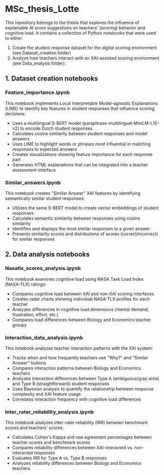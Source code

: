 # MSc_thesis_Lotte

This repository belongs to the thesis that explores the influence of explainable AI score suggestions on teachers' (scoring) behavior and cognitive load. It contains a collection of Python notebooks that were used to either:
1) Create the student response dataset for the digital scoring environment (see Dataset_creation folder)
2) Analyze how teachers interact with an XAI-assisted scoring environment (see Data_analysis folder).

## 1. Dataset creation notebooks 
### Feature_importance.ipynb
This notebook implements Local Interpretable Model-agnostic Explanations (LIME) to identify key features in student responses that influence scoring decisions:
- Uses a multilingual S-BERT model (paraphrase-multilingual-MiniLM-L12-v2) to encode Dutch student responses
- Calculates cosine similarity between student responses and model answers
- Uses LIME to highlight words or phrases most influential in matching responses to expected answers
- Creates visualizations showing feature importance for each response part
- Generates HTML explanations that can be integrated into a teacher assessment interface

### Similar_answers.ipynb
This notebook creates "Similar Answer" XAI features by identifying semantically similar student responses:
- Utilizes the same S-BERT model to create vector embeddings of student responses
- Calculates semantic similarity between responses using cosine similarity
- Identifies and displays the most similar responses to a given answer
- Presents similarity scores and distributions of scores (correct/incorrect) for similar responses

## 2. Data analysis notebooks
### Nasatlx_scores_analysis.ipynb
This notebook examines cognitive load using NASA Task Load Index (NASA-TLX) ratings:
- Compares cognitive load between XAI and non-XAI scoring interfaces
- Creates radar charts showing individual NASA-TLX profiles for each teacher
- Analyzes differences in cognitive load dimensions (mental demand, frustration, effort, etc.)
- Compares load differences between Biology and Economics teacher groups

### Interaction_data_analysis.ipynb
This notebook analyzes teacher interaction patterns with the XAI system:
- Tracks when and how frequently teachers use "Why?" and "Similar Answer" buttons
- Compares interaction patterns between Biology and Economics teachers
- Analyzes interaction differences between Type A (ambiguous/gray area) and Type B (straightforward) student responses
- Uses Bayesian analysis to quantify the relationship between response complexity and XAI feature usage
- Correlates interaction frequency with cognitive load differences

### Inter_rater_reliability_analysis.ipynb
This notebook analyzes inter-rater reliability (IRR) between benchmark scores and teachers' scores:
- Calculates Cohen's Kappa and raw agreement percentages between teacher scores and benchmark scores
- Compares reliability differences between XAI-interacted vs. non-interacted responses
- Evaluates IRR for Type A vs. Type B responses
- Analyzes reliability differences between Biology and Economics teachers
